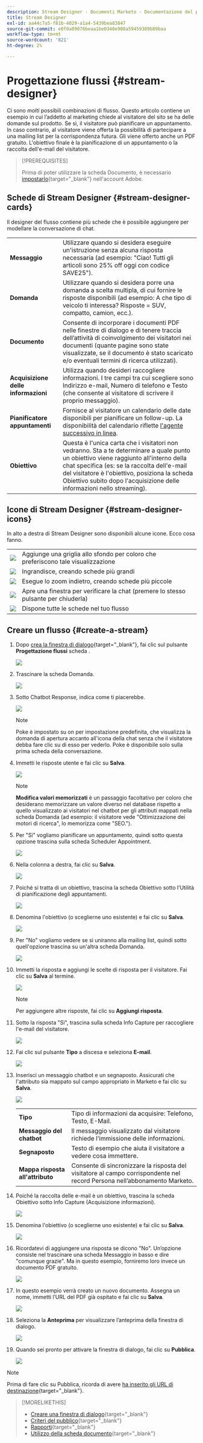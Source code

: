 ```yaml
---
description: Stream Designer - Documenti Marketo - Documentazione del prodotto
title: Stream Designer
exl-id: aa44c7a5-f81b-4029-a1a4-5439bea83847
source-git-commit: e0f0a89076beaa1be0340e908a59459389b89baa
workflow-type: tm+mt
source-wordcount: '821'
ht-degree: 2%

---
```


# Progettazione flussi {#stream-designer}

Ci sono _molti_ possibili combinazioni di flusso. Questo articolo contiene un esempio in cui l’addetto al marketing chiede al visitatore del sito se ha delle domande sul prodotto. Se sì, il visitatore può pianificare un appuntamento. In caso contrario, al visitatore viene offerta la possibilità di partecipare a una mailing list per la corrispondenza futura. Gli viene offerto anche un PDF gratuito. L&#39;obiettivo finale è la pianificazione di un appuntamento o la raccolta dell&#39;e-mail del visitatore.

>[!PREREQUISITES]
>
>Prima di poter utilizzare la scheda Documento, è necessario [impostarlo](/help/marketo/product-docs/demand-generation/dynamic-chat/integrations/using-the-document-card.md){target=&quot;_blank&quot;} nell&#39;account Adobe.

## Schede di Stream Designer {#stream-designer-cards}

Il designer del flusso contiene più schede che è possibile aggiungere per modellare la conversazione di chat.

<table>
 <tr>
  <td><strong>Messaggio</strong></td>
  <td>Utilizzare quando si desidera eseguire un'istruzione senza alcuna risposta necessaria (ad esempio: "Ciao! Tutti gli articoli sono 25% off oggi con codice SAVE25").
</td>
 </tr>
 <tr>
  <td><strong>Domanda</strong></td>
  <td>Utilizzare quando si desidera porre una domanda a scelta multipla, di cui fornire le risposte disponibili (ad esempio: A che tipo di veicolo ti interessa? Risposte = SUV, compatto, camion, ecc.).</td>
 </tr>
 <tr>
  <td><strong>Documento</strong></td>
  <td>Consente di incorporare i documenti PDF nelle finestre di dialogo e di tenere traccia dell’attività di coinvolgimento dei visitatori nei documenti (quante pagine sono state visualizzate, se il documento è stato scaricato e/o eventuali termini di ricerca utilizzati).</td>
 </tr>
 <tr>
  <td><strong>Acquisizione delle informazioni</strong></td>
  <td>Utilizza quando desideri raccogliere informazioni. I tre campi tra cui scegliere sono Indirizzo e-mail, Numero di telefono e Testo (che consente al visitatore di scrivere il proprio messaggio).</td>
 </tr>
 <tr>
  <td><strong>Pianificatore appuntamenti</strong></td>
  <td>Fornisce al visitatore un calendario delle date disponibili per pianificare un follow-up. La disponibilità del calendario riflette <a href="/help/marketo/product-docs/demand-generation/dynamic-chat/dynamic-chat-overview.md#routing">l'agente successivo in linea</a>.</td>
 </tr>
 <tr>
  <td><strong>Obiettivo</strong></td>
  <td>Questa è l'unica carta che i visitatori non vedranno. Sta a te determinare a quale punto un obiettivo viene raggiunto all'interno della chat specifica (es: se la raccolta dell'e-mail del visitatore è l'obiettivo, posiziona la scheda Obiettivo subito dopo l'acquisizione delle informazioni nello streaming).</td>
 </tr>
</table>

## Icone di Stream Designer {#stream-designer-icons}

In alto a destra di Stream Designer sono disponibili alcune icone. Ecco cosa fanno.

<table>
 <tr>
  <td><img src="assets/stream-designer-1.png"></td>
  <td>Aggiunge una griglia allo sfondo per coloro che preferiscono tale visualizzazione</td>
 </tr>
 <tr>
  <td><img src="assets/stream-designer-2.png"></td>
  <td>Ingrandisce, creando schede più grandi</td>
 </tr>
 <tr>
  <td><img src="assets/stream-designer-3.png"></td>
  <td>Esegue lo zoom indietro, creando schede più piccole</td>
 </tr>
 <tr>
  <td><img src="assets/stream-designer-4.png"></td>
  <td>Apre una finestra per verificare la chat (premere lo stesso pulsante per chiuderla)</td>
 </tr>
 <tr>
  <td><img src="assets/stream-designer-5.png"></td>
  <td>Dispone tutte le schede nel tuo flusso</td>
 </tr>
</table>

## Creare un flusso {#create-a-stream}

1. Dopo [crea la finestra di dialogo](/help/marketo/product-docs/demand-generation/dynamic-chat/dialogues/create-a-dialogue.md){target=&quot;_blank&quot;}, fai clic sul pulsante **Progettazione flussi** scheda .

   ![](assets/stream-designer-6.png)

1. Trascinare la scheda Domanda.

   ![](assets/stream-designer-7.png)

1. Sotto Chatbot Response, indica come ti piacerebbe.

   ![](assets/stream-designer-8.png)

   >[!NOTE]
   >
   >Poke è impostato su on per impostazione predefinita, che visualizza la domanda di apertura accanto all&#39;icona della chat senza che il visitatore debba fare clic su di esso per vederlo. Poke è disponibile solo sulla prima scheda della conversazione.

1. Immetti le risposte utente e fai clic su **Salva**.

   ![](assets/stream-designer-9.png)

   >[!NOTE]
   >
   >**Modifica valori memorizzati** è un passaggio facoltativo per coloro che desiderano memorizzare un valore diverso nel database rispetto a quello visualizzato ai visitatori nel chatbot per gli attributi mappati nella scheda Domanda (ad esempio: il visitatore vede &quot;Ottimizzazione dei motori di ricerca&quot;, lo memorizza come &quot;SEO.&quot;).

1. Per &quot;Sì&quot; vogliamo pianificare un appuntamento, quindi sotto questa opzione trascina sulla scheda Scheduler Appointment.

   ![](assets/stream-designer-10.png)

1. Nella colonna a destra, fai clic su **Salva**.

   ![](assets/stream-designer-11.png)

1. Poiché si tratta di un obiettivo, trascina la scheda Obiettivo sotto l’Utilità di pianificazione degli appuntamenti.

   ![](assets/stream-designer-12.png)

1. Denomina l&#39;obiettivo (o sceglierne uno esistente) e fai clic su **Salva**.

   ![](assets/stream-designer-13.png)

1. Per &quot;No&quot; vogliamo vedere se si uniranno alla mailing list, quindi sotto quell&#39;opzione trascina su un&#39;altra scheda Domanda.

   ![](assets/stream-designer-14.png)

1. Immetti la risposta e aggiungi le scelte di risposta per il visitatore. Fai clic su **Salva** al termine.

   ![](assets/stream-designer-15.png)

   >[!NOTE]
   >
   >Per aggiungere altre risposte, fai clic su **Aggiungi risposta**.

1. Sotto la risposta &quot;Sì&quot;, trascina sulla scheda Info Capture per raccogliere l&#39;e-mail del visitatore.

   ![](assets/stream-designer-16.png)

1. Fai clic sul pulsante **Tipo** a discesa e seleziona **E-mail**.

   ![](assets/stream-designer-17.png)

1. Inserisci un messaggio chatbot e un segnaposto. Assicurati che l&#39;attributo sia mappato sul campo appropriato in Marketo e fai clic su **Salva**.

   ![](assets/stream-designer-18.png)

   <table>
    <tr>
     <td><strong>Tipo</strong></td>
     <td>Tipo di informazioni da acquisire: Telefono, Testo, E-Mail.</td>
    </tr>
    <tr>
     <td><strong>Messaggio del chatbot</strong></td>
     <td>Il messaggio visualizzato dal visitatore richiede l’immissione delle informazioni.</td>
    </tr>
    <tr>
     <td><strong>Segnaposto</strong></td>
     <td>Testo di esempio che aiuta il visitatore a vedere cosa immettere.</td>
    </tr>
    <tr>
     <td><strong>Mappa risposta all'attributo</strong></td>
     <td>Consente di sincronizzare la risposta del visitatore al campo corrispondente nel record Persona nell’abbonamento Marketo.</td>
    </tr>
   </table>

1. Poiché la raccolta delle e-mail è un obiettivo, trascina la scheda Obiettivo sotto Info Capture (Acquisizione informazioni).

   ![](assets/stream-designer-19.png)

1. Denomina l&#39;obiettivo (o sceglierne uno esistente) e fai clic su **Salva**.

   ![](assets/stream-designer-20.png)

1. Ricordatevi di aggiungere una risposta se dicono &quot;No&quot;. Un’opzione consiste nel trascinare una scheda Messaggio in basso e dire &quot;comunque grazie&quot;. Ma in questo esempio, forniremo loro invece un documento PDF gratuito.

   ![](assets/stream-designer-21.png)

1. In questo esempio verrà creato un nuovo documento. Assegna un nome, immetti l’URL del PDF già ospitato e fai clic su **Salva**.

   ![](assets/stream-designer-22.png)

1. Seleziona la **Anteprima** per visualizzare l’anteprima della finestra di dialogo.

   ![](assets/stream-designer-23.png)

1. Quando sei pronto per attivare la finestra di dialogo, fai clic su **Pubblica**.

   ![](assets/stream-designer-24.png)

>[!NOTE]
>
>Prima di fare clic su Pubblica, ricorda di avere [ha inserito gli URL di destinazione](/help/marketo/product-docs/demand-generation/dynamic-chat/dialogues/audience-criteria.md#target){target=&quot;_blank&quot;}.

>[!MORELIKETHIS]
>
>* [Creare una finestra di dialogo](/help/marketo/product-docs/demand-generation/dynamic-chat/dialogues/create-a-dialogue.md){target=&quot;_blank&quot;}
>* [Criteri del pubblico](/help/marketo/product-docs/demand-generation/dynamic-chat/dialogues/audience-criteria.md){target=&quot;_blank&quot;}
>* [Rapporti](/help/marketo/product-docs/demand-generation/dynamic-chat/dialogues/reports.md){target=&quot;_blank&quot;}
>* [Utilizzo della scheda documento](/help/marketo/product-docs/demand-generation/dynamic-chat/integrations/using-the-document-card.md){target=&quot;_blank&quot;}

